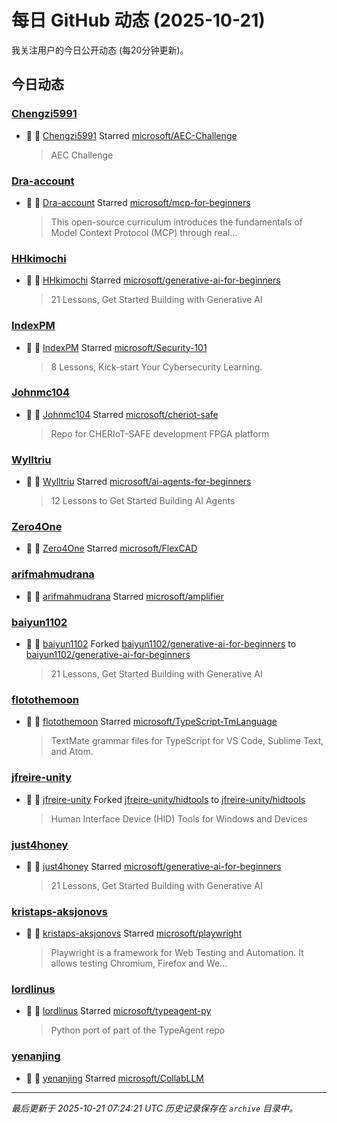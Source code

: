 # 每日 GitHub 动态 (2025-10-21)

我关注用户的今日公开动态 (每20分钟更新)。

## 今日动态

### [Chengzi5991](https://github.com/Chengzi5991)
- 🌟 👤 [Chengzi5991](https://github.com/Chengzi5991) Starred [microsoft/AEC-Challenge](https://github.com/microsoft/AEC-Challenge)
  > AEC Challenge

### [Dra-account](https://github.com/Dra-account)
- 🌟 👤 [Dra-account](https://github.com/Dra-account) Starred [microsoft/mcp-for-beginners](https://github.com/microsoft/mcp-for-beginners)
  > This open-source curriculum introduces the fundamentals of Model Context Protocol (MCP) through real...

### [HHkimochi](https://github.com/HHkimochi)
- 🌟 👤 [HHkimochi](https://github.com/HHkimochi) Starred [microsoft/generative-ai-for-beginners](https://github.com/microsoft/generative-ai-for-beginners)
  > 21 Lessons, Get Started Building with Generative AI 

### [IndexPM](https://github.com/IndexPM)
- 🌟 👤 [IndexPM](https://github.com/IndexPM) Starred [microsoft/Security-101](https://github.com/microsoft/Security-101)
  > 8 Lessons, Kick-start Your Cybersecurity Learning.

### [Johnmc104](https://github.com/Johnmc104)
- 🌟 👤 [Johnmc104](https://github.com/Johnmc104) Starred [microsoft/cheriot-safe](https://github.com/microsoft/cheriot-safe)
  > Repo for CHERIoT-SAFE development FPGA platform

### [Wylltriu](https://github.com/Wylltriu)
- 🌟 👤 [Wylltriu](https://github.com/Wylltriu) Starred [microsoft/ai-agents-for-beginners](https://github.com/microsoft/ai-agents-for-beginners)
  > 12 Lessons to Get Started Building AI Agents

### [Zero4One](https://github.com/Zero4One)
- 🌟 👤 [Zero4One](https://github.com/Zero4One) Starred [microsoft/FlexCAD](https://github.com/microsoft/FlexCAD)

### [arifmahmudrana](https://github.com/arifmahmudrana)
- 🌟 👤 [arifmahmudrana](https://github.com/arifmahmudrana) Starred [microsoft/amplifier](https://github.com/microsoft/amplifier)

### [baiyun1102](https://github.com/baiyun1102)
- 🍴 👤 [baiyun1102](https://github.com/baiyun1102) Forked [baiyun1102/generative-ai-for-beginners](https://github.com/baiyun1102/generative-ai-for-beginners) to [baiyun1102/generative-ai-for-beginners](https://github.com/baiyun1102/generative-ai-for-beginners)
  > 21 Lessons, Get Started Building with Generative AI 

### [flotothemoon](https://github.com/flotothemoon)
- 🌟 👤 [flotothemoon](https://github.com/flotothemoon) Starred [microsoft/TypeScript-TmLanguage](https://github.com/microsoft/TypeScript-TmLanguage)
  > TextMate grammar files for TypeScript for VS Code, Sublime Text, and Atom.

### [jfreire-unity](https://github.com/jfreire-unity)
- 🍴 👤 [jfreire-unity](https://github.com/jfreire-unity) Forked [jfreire-unity/hidtools](https://github.com/jfreire-unity/hidtools) to [jfreire-unity/hidtools](https://github.com/jfreire-unity/hidtools)
  > Human Interface Device (HID) Tools for Windows and Devices

### [just4honey](https://github.com/just4honey)
- 🌟 👤 [just4honey](https://github.com/just4honey) Starred [microsoft/generative-ai-for-beginners](https://github.com/microsoft/generative-ai-for-beginners)
  > 21 Lessons, Get Started Building with Generative AI 

### [kristaps-aksjonovs](https://github.com/kristaps-aksjonovs)
- 🌟 👤 [kristaps-aksjonovs](https://github.com/kristaps-aksjonovs) Starred [microsoft/playwright](https://github.com/microsoft/playwright)
  > Playwright is a framework for Web Testing and Automation. It allows testing Chromium, Firefox and We...

### [lordlinus](https://github.com/lordlinus)
- 🌟 👤 [lordlinus](https://github.com/lordlinus) Starred [microsoft/typeagent-py](https://github.com/microsoft/typeagent-py)
  > Python port of part of the TypeAgent repo

### [yenanjing](https://github.com/yenanjing)
- 🌟 👤 [yenanjing](https://github.com/yenanjing) Starred [microsoft/CollabLLM](https://github.com/microsoft/CollabLLM)


---
*最后更新于 2025-10-21 07:24:21 UTC*
*历史记录保存在 `archive` 目录中。*
